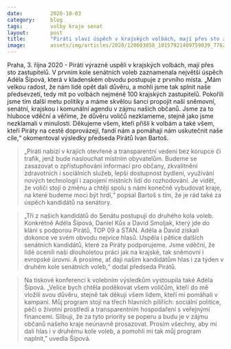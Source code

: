 ```yaml
---
date:         2020-10-03
category:     blog
tags:         volby kraje senat
layout:       post
title:        "Piráti slaví úspěch v krajských volbách, mají přes sto zastupitelů. Dařilo se i jejich kandidátům do Senátu"
image:        assets/img/articles/2020/120603858_10157921409759039_776273729442480799_o.jpg
---
```



Praha, 3. října 2020 - Piráti výrazně uspěli v krajských volbách, mají přes sto zastupitelů. V prvním kole senátních voleb zaznamenala největší úspěch Adéla Šípová, která v kladenském obvodu postupuje z prvního místa. „Mám velkou radost, že nám lidé opět dali důvěru, a mohli jsme tak splnit naše předsevzetí, tedy mít po volbách nejméně 100 krajských zastupitelů. Pokořili jsme tím další metu politiky a máme skvělou šanci propojit naši sněmovní, senátní, krajskou i komunální agendu v zájmu našich občanů. Jsme za to hluboce vděční a věříme, že důvěru voličů nezklameme, stejně jako jsme nezklamali v minulosti. Děkujeme všem, kteří přišli k volbám a také všem, kteří Piráty na cestě doprovázejí, fandí nám a pomáhají nám uskutečnit naše cíle,“ okomentoval výsledky předseda Pirátů Ivan Bartoš.


 > „Piráti nabízí v krajích otevřené a transparentní vedení bez korupce či trafik, jenž bude naslouchat místním obyvatelům. Budeme se zasazovat o zpřístupňování informací pro občany, zkvalitnění zdravotních i sociálních služeb, lepší dostupnost bydlení, využívání nových technologií i zapojení místních lidí do rozhodování. Je vidět, že voliči stojí o změnu a chtějí spolu s námi konečně vybudovat kraje, na které budeme moci být hrdí,“ popsal Bartoš s tím, že je rád také za úspěch kandidátů na senátory. 


 > „Tři z našich kandidátů do Senátu postupují do druhého kola voleb. Konkrétně Adéla Šípová, Daniel Kůs a David Smoljak, který jde do klání s podporou Pirátů, TOP 09 a STAN. Adéla a David získali dokonce ve svém obvodu nejvíce hlasů. Uspěla i pětice dalších senátních kandidátů, které za Piráty podporujeme. Jsme vděční, že lidé ocenili naši dlouholetou práci jak na krajské, tak sněmovní i evropské úrovni. A prosíme, ať dají našim kandidátům hlas i za týden v druhém kole senátních voleb,“ dodal předseda Pirátů. 


 > Na tiskové konferenci k volebním výsledkům vystoupila také Adéla Šípová. „Velice bych chtěla poděkovat všem voličům, kteří do mě vložili svou důvěru, stejně tak děkuji všem lidem, kteří mi pomáhali v kampani. Můj program stojí na třech hlavních pilířích: sociální politice, péči o životní prostředí a transparentním hospodaření s veřejnými financemi. Slibuji, že za tyto priority se poperu a budu je v zájmu občanů našeho kraje neúnavně prosazovat. Prosím všechny, aby mi dali hlas i v druhému kole voleb, a pomohli mi tak můj program naplnit,” uvedla Šípová.

